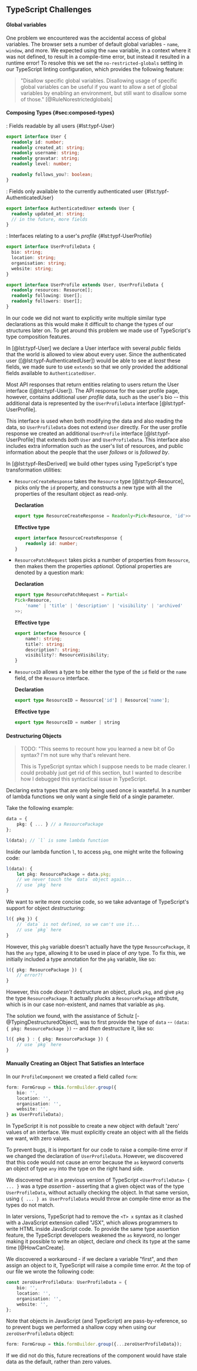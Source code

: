 ## TypeScript Challenges

#### Global variables

One problem we encountered was the accidental access of global variables. The browser sets a number of default global variables - `name`, `window`, and more. We expected using the `name` variable, in a context where it was not defined, to result in a compile-time error, but instead it resulted in a runtime error! To resolve this we set the `no-restricted-globals` setting in our TypeScript linting configuration, which provides the following feature:

> "Disallow specific global variables. Disallowing usage of specific global variables can be useful if you want to allow a set of global variables by enabling an environment, but still want to disallow some of those." [@RuleNorestrictedglobals]

#### Composing Types {#sec:composed-types}

: Fields readable by all users {#lst:typf-User}
```ts
export interface User {
  readonly id: number;
  readonly created_at: string;
  readonly username: string;
  readonly gravatar: string;
  readonly level: number;

  readonly follows_you?: boolean;
}
```

: Fields only available to the currently authenticated user {#lst:typf-AuthenticatedUser}
```ts
export interface AuthenticatedUser extends User {
  readonly updated_at: string;
  // in the future, more fields
}
```

: Interfaces relating to a user's _profile_ {#lst:typf-UserProfile}
```ts
export interface UserProfileData {
  bio: string;
  location: string;
  organisation: string;
  website: string;
}

export interface UserProfile extends User, UserProfileData {
  readonly resources: Resource[];
  readonly following: User[];
  readonly followers: User[];
}
```


In our code we did not want to explicitly write multiple similar type declarations as this would make it difficult to change the types of our structures later on. To get around this problem we made use of TypeScript's type composition features.

In [@lst:typf-User] we declare a User interface with several _public_ fields that the world is allowed to view about every user. Since the authenticated user ([@lst:typf-AuthenticatedUser]) would be able to see at _least_ these fields, we made sure to use `extends` so that we only provided the additional fields available to `AuthenticatedUser`.

Most API responses that return entities relating to users return the User interface ([@lst:typf-User]). The API response for the user profile page, however, contains additional user _profile_ data, such as the user's bio -- this additional data is represented by the `UserProfileData` interface [@lst:typf-UserProfile].

This interface is used when both modifying the data and also reading the data, so `UserProfileData` does not extend `User` directly. For the user profile response we created an additional `UserProfile` interface [@lst:typf-UserProfile] that extends _both_ `User` and `UserProfileData`. This interface also includes extra information such as the user's list of resources, and public information about the people that the user _follows_ or is _followed by_.

In [@lst:typf-ResDerived] we build other types using TypeScript's type transformation utilities:

- `ResourceCreateResponse` takes the `Resource` type [@lst:typf-Resource], picks only the `id` property, and constructs a new type with all the properties of the resultant object as read-only.

    **Declaration**

    ```ts
    export type ResourceCreateResponse = Readonly<Pick<Resource, 'id'>>;
    ```

    **Effective type**

    ```ts
    export interface ResourceCreateResponse {
        readonly id: number;
    }
    ```
- `ResourcePatchRequest` takes picks a number of properties from `Resource`, then makes them the properties _optional_. Optional properties are denoted by a question mark:

    **Declaration**

    ```ts
    export type ResourcePatchRequest = Partial<
	Pick<Resource,
		'name' | 'title' | 'description' | 'visibility' | 'archived'
    >>;
    ```

    **Effective type**

    ```ts
    export interface Resource {
        name?: string;
        title?: string;
        description?: string;
        visibility?: ResourceVisibility;
    }
    ```
- `ResourceID` allows a type to be either the type of the `id` field or the `name` field, of the `Resource` interface.

    **Declaration**

    ```ts
    export type ResourceID = Resource['id'] | Resource['name'];
    ```

    **Effective type**

    ```ts
    export type ResourceID = number | string
    ```

#### Destructuring Objects

> TODO: "This seems to recount how you learned a new bit of Go syntax? I'm not sure why that's relevant here.
>
> This is TypeScript syntax which I suppose needs to be made clearer. I could probably just get rid of this section, but I wanted to describe how I debugged this syntactical issue in TypeScript.

Declaring extra types that are only being used once is wasteful. In a number of lambda functions we only want a single field of a single parameter.

Take the following example:

```ts
data = {
    pkg: { ... } // a ResourcePackage
};

l(data); // `l` is some lambda function
```

Inside our lambda function `l`, to access `pkg`, one might write the following code:

```ts
l(data): {
    let pkg: ResourcePackage = data.pkg;
    // we never touch the `data` object again...
    // use `pkg` here
}
```

We want to write more concise code, so we take advantage of TypeScript's support for object _destructuring_:

```ts
l({ pkg }) {
    // `data` is not defined, so we can't use it...
    // use `pkg` here
}
```

However, this `pkg` variable doesn't actually have the type `ResourcePackage`, it has the `any` type, allowing it to be used in place of _any_ type. To fix this, we initially included a type annotation for the `pkg` variable, like so:

```ts
l({ pkg: ResourcePackage }) {
    // error?!
}
```

However, this code _doesn't_ destructure an object, pluck `pkg`, and give `pkg` the type `ResourcePackage`. It actually plucks a `ResourcePackage` attribute, which is in our case non-existent, and names that variable as `pkg`.

The solution we found, with the assistance of Schulz [-@TypingDestructuredObject], was to first provide the type of `data` -- `(data: { pkg: ResourcePackage })` -- and _then_ destructure it, like so:

```ts
l({ pkg } : { pkg: ResourcePackage }) {
    // use `pkg` here
}
```

#### Manually Creating an Object That Satisfies an Interface

In our `ProfileComponent` we created a field called `form`:

```ts
form: FormGroup = this.formBuilder.group({
    bio: '',
    location: '',
    organisation: '',
    website: '',
} as UserProfileData);
```

In TypeScript it is not possible to create a new object with default 'zero' values of an interface. We must explicitly create an object with all the fields we want, with zero values.

To prevent bugs, it is important for our code to raise a compile-time error if we changed the declaration of `UserProfileData`. However, we discovered that this code would not cause an error because the ` as ` keyword converts an object of type `any` into the type on the right hand side.

We discovered that in a previous version of TypeScript `<UserProfileData> { ... }` was a type _assertion_ - asserting that a given object was of the type `UserProfileData`, without actually checking the object. In that same version, using `{ ... } as UserProfileData` would throw an compile-time error as the types do not match.

In later versions, TypeScript had to remove the `<T> x` syntax as it clashed with a JavaScript extension called "JSX", which allows programmers to write HTML inside JavaScript code. To provide the same type assertion feature, the TypeScript developers weakened the ` as ` keyword, no longer making it possible to write an object, declare _and_ check its type at the same time [@HowCanCreate].

We discovered a workaround - if we declare a variable "first", and _then_ assign an object to it, TypeScript will raise a compile time error. At the top of our file we wrote the following code:

```ts
const zeroUserProfileData: UserProfileData = {
    bio: '',
    location: '',
    organisation: '',
    website: '',
};
```

Note that objects in JavaScript (and TypeScript) are pass-by-reference, so to prevent bugs we performed a shallow copy when using our `zeroUserProfileData` object:

```ts
form: FormGroup = this.formBuilder.group({...zeroUserProfileData});
```

If we did not do this, future recreations of the component would have stale data as the default, rather than zero values.
